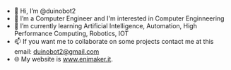 - 👋 Hi, I’m @duinobot2
- 👀 I’m a Computer Engineer and I'm interested in Computer Enginneering
- 🌱 I’m currently learning Artificial Intelligence, Automation, High Performance Computing, Robotics, IOT
- 📫 If you want me to collaborate on some projects contact me at this email: duinobot2@gmail.com
- 🌐 My website is www.enimaker.it.

